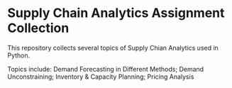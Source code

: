 # Supply Chain Analytics Assignment Collection
This repository collects several topics of Supply Chian Analytics used in Python.




Topics include: Demand Forecasting in Different Methods; Demand Unconstraining; Inventory & Capacity Planning; Pricing Analysis
